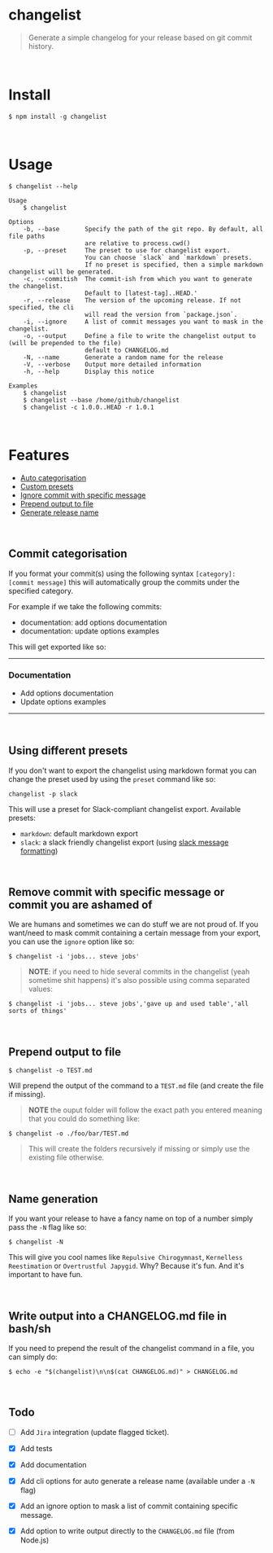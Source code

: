 # changelist

> Generate a simple changelog for your release based on git commit history.

&nbsp;
# Install

```
$ npm install -g changelist
```

&nbsp;
# Usage

```
$ changelist --help

Usage
    $ changelist

Options
    -b, --base       Specify the path of the git repo. By default, all file paths
                     are relative to process.cwd()
    -p, --preset     The preset to use for changelist export.
                     You can choose `slack` and `markdown` presets.
                     If no preset is specified, then a simple markdown changelist will be generated.
    -c, --commitish  The commit-ish from which you want to generate the changelist.
                     Default to [latest-tag]..HEAD.'
    -r, --release    The version of the upcoming release. If not specified, the cli
                     will read the version from `package.json`.
    -i, --ignore     A list of commit messages you want to mask in the changelist.
    -o, --output     Define a file to write the changelist output to (will be prepended to the file)
                     default to CHANGELOG.md
    -N, --name       Generate a random name for the release
    -V, --verbose    Output more detailed information
    -h, --help       Display this notice

Examples
    $ changelist
    $ changelist --base /home/github/changelist
    $ changelist -c 1.0.0..HEAD -r 1.0.1
```

&nbsp;
# Features

- [Auto categorisation](#commit-categorisation)
- [Custom presets](#using-different-presets)
- [Ignore commit with specific message](#remove-commit-with-specific-message-or-commit-you-are-ashamed-of)
- [Prepend output to file](#prepend-output-to-file)
- [Generate release name](#name-generation)


&nbsp;
## Commit categorisation

If you format your commit(s) using the following syntax `[category]: [commit message]` this will automatically group the commits under the specified category.

For example if we take the following commits:
- documentation: add options documentation
- documentation: update options examples

This will get exported like so:

---
### **Documentation**
* Add options documentation
* Update options examples
---

&nbsp;
## Using different presets

If you don't want to export the changelist using markdown format you can change the preset used by using the `preset` command like so:
```
changelist -p slack
```
This will use a preset for Slack-compliant changelist export.
Available presets:
- `markdown`: default markdown export
- `slack`: a slack friendly changelist export (using [slack message formatting](https://get.slack.help/hc/en-us/articles/202288908-Format-your-messages))


&nbsp;
## Remove commit with specific message or commit you are ashamed of

We are humans and sometimes we can do stuff we are not proud of. If you want/need to mask commit containing a certain message from your export, you can use the `ignore` option like so:

```
$ changelist -i 'jobs... steve jobs'
```

> **NOTE**: if you need to hide several commits in the changelist (yeah sometime shit happens) it's also possible using comma separated values:

```
$ changelist -i 'jobs... steve jobs','gave up and used table','all sorts of things'
```


&nbsp;
## Prepend output to file

```
$ changelist -o TEST.md
```

Will prepend the output of the command to a `TEST.md` file (and create the file if missing).

> **NOTE** the ouput folder will follow the exact path you entered meaning that you could do something like:

```
$ changelist -o ./foo/bar/TEST.md
```

> This will create the folders recursively if missing or simply use the existing file otherwise.


&nbsp;
## Name generation

If you want your release to have a fancy name on top of a number simply pass the `-N` flag like so:
```
$ changelist -N
```
This will give you cool names like `Repulsive Chirogymnast`, `Kernelless Reestimation` or `Overtrustful Japygid`.
Why? Because it's fun. And it's important to have fun.


&nbsp;
## Write output into a CHANGELOG.md file in bash/sh

If you need to prepend the result of the changelist command in a file, you can simply do:

```
$ echo -e "$(changelist)\n\n$(cat CHANGELOG.md)" > CHANGELOG.md
```

&nbsp;
## Todo
- [ ] Add `Jira` integration (update flagged ticket).
- [x] Add tests
- [x] Add documentation
- [x] Add cli options for auto generate a release name (available under a `-N` flag)
- [x] Add an ignore option to mask a list of commit containing specific message.
- [x] Add option to write output directly to the `CHANGELOG.md` file (from Node.js)

